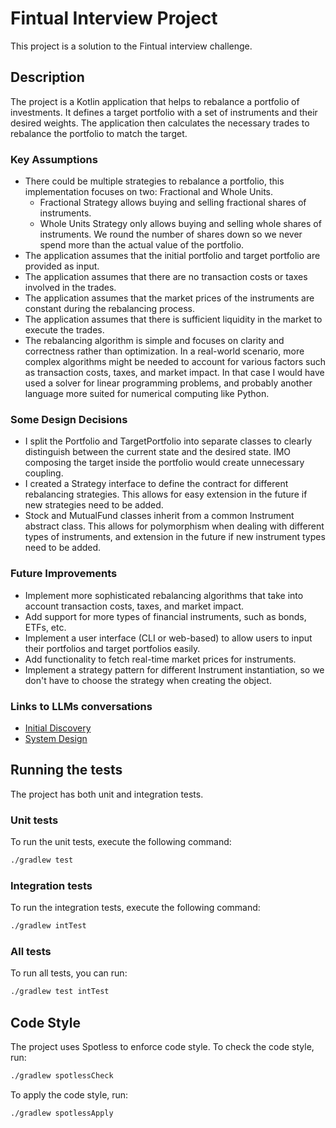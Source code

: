 # Fintual Interview Project

This project is a solution to the Fintual interview challenge.

## Description

The project is a Kotlin application that helps to rebalance a portfolio of investments.
It defines a target portfolio with a set of instruments and their desired weights.
The application then calculates the necessary trades to rebalance the portfolio to match the target.


### Key Assumptions

- There could be multiple strategies to rebalance a portfolio, this implementation focuses on two: Fractional and Whole Units.
  - Fractional Strategy allows buying and selling fractional shares of instruments.
  - Whole Units Strategy only allows buying and selling whole shares of instruments. We round the number of shares down so we never spend more than the actual value of the portfolio.
- The application assumes that the initial portfolio and target portfolio are provided as input.
- The application assumes that there are no transaction costs or taxes involved in the trades.
- The application assumes that the market prices of the instruments are constant during the rebalancing process.
- The application assumes that there is sufficient liquidity in the market to execute the trades.
- The rebalancing algorithm is simple and focuses on clarity and correctness rather than optimization. In a real-world scenario, more complex algorithms might be needed to account for various factors such as transaction costs, taxes, and market impact. In that case I would have used a solver for linear programming problems, and probably another language more suited for numerical computing like Python.

### Some Design Decisions

- I split the Portfolio and TargetPortfolio into separate classes to clearly distinguish between the current state and the desired state. IMO composing the target inside the portfolio would create unnecessary coupling.
- I created a Strategy interface to define the contract for different rebalancing strategies. This allows for easy extension in the future if new strategies need to be added.
- Stock and MutualFund classes inherit from a common Instrument abstract class. This allows for polymorphism when dealing with different types of instruments, and extension in the future if new instrument types need to be added.


### Future Improvements
- Implement more sophisticated rebalancing algorithms that take into account transaction costs, taxes, and market impact.
- Add support for more types of financial instruments, such as bonds, ETFs, etc.
- Implement a user interface (CLI or web-based) to allow users to input their portfolios and target portfolios easily.
- Add functionality to fetch real-time market prices for instruments.
- Implement a strategy pattern for different Instrument instantiation, so we don't have to choose the strategy when creating the object.


### Links to LLMs conversations
- [Initial Discovery](https://gemini.google.com/share/2488a9e34ea2)
- [System Design](https://chatgpt.com/share/68f7f5e9-6be8-8012-b5cf-393cb8a1f0f9)


## Running the tests

The project has both unit and integration tests.

### Unit tests

To run the unit tests, execute the following command:

```bash
./gradlew test
```

### Integration tests

To run the integration tests, execute the following command:

```bash
./gradlew intTest
```

### All tests

To run all tests, you can run:

```bash
./gradlew test intTest
```

## Code Style

The project uses Spotless to enforce code style.
To check the code style, run:

```bash
./gradlew spotlessCheck
```

To apply the code style, run:

```bash
./gradlew spotlessApply
```

